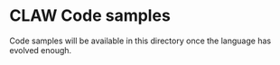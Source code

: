 # CLAW Code samples

Code samples will be available in this directory once the language has evolved
enough.
